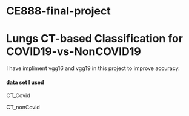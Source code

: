 # CE888-final-project

# Lungs CT-based Classification for COVID19-vs-NonCOVID19

I have impliment vgg16 and vgg19 in this project to improve accuracy.

#### data set I used 
CT_Covid

CT_nonCovid

